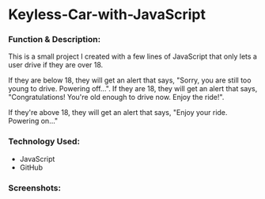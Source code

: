 # Keyless-Car-with-JavaScript 

<h3>Function & Description:</h3>
This is a small project I created with a few lines of JavaScript that only lets a user drive if they are over 18.

If they are below 18, they will get an alert that says, "Sorry, you are still too young to drive. Powering off...". 
If they are 18, they will get an alert that says, "Congratulations! You're old enough to drive now. Enjoy the ride!".

If they're above 18, they will get an alert that says, "Enjoy your ride. Powering on..."


<h3>Technology Used:</h3>

- JavaScript
- GitHub 


<h3>Screenshots:</h3>
